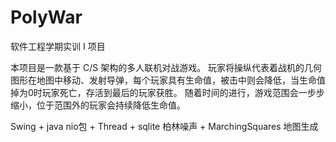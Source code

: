 # PolyWar
软件工程学期实训 I 项目

本项目是一款基于 C/S 架构的多人联机对战游戏。
玩家将操纵代表着战机的几何图形在地图中移动、发射导弹，每个玩家具有生命值，被击中则会降低，当生命值掉为0时玩家死亡，存活到最后的玩家获胜。
随着时间的进行，游戏范围会一步步缩小，位于范围外的玩家会持续降低生命值。

Swing + java nio包 + Thread + sqlite
柏林噪声 + MarchingSquares 地图生成
